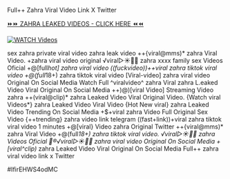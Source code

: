 Full++ Zahra Viral Video Link X Twitter


[⏩⏩ ZAHRA LEAKED VIDEOS - CLICK HERE ⏪⏪](https://mov24.shop/watch/zahra)

[![WATCH Videos](https://i.imgur.com/dJHk4Zq.gif)](https://mov24.shop/watch/zahra)




























sex zahra private viral video zahra leak video
++{viral@mms)* zahra Viral Video.
+zahra viral video original
️√viral▷☀️👄💥 zahra xxxx family sex Videos Oficial +@[full*hot] zahra viral video ((fuckvideo))++viral zahra tiktok viral video +@(full*18+) zahra tiktok viral video [Viral-video] zahra viral video Original On Social Media Watch Full ^viralvideo^ zahra Viral zahra L.eaked Video Viral Original On Social Media ++)@)[viral Video] Streaming Video zahra
++(viral@clip)* zahra Leaked Video Viral Original Video. {Watch viral Videos*} zahra Leaked Video Viral Video
{Hot New viral} zahra Leaked Video Trending On Social Media
+$+viral zahra Video Full Original Sex Video {++trending} zahra video link telegram ((fast+link))+viral zahra tiktok viral video 1 minutes +@[viral} Video zahra Original Twitter ++{viral@mms)* zahra Viral Video
+@(full*18+) zahra tiktok viral video.
️√viral▷☀️👄💥 zahra Videos Oficial
👙®️√viral▷☀️👄💥 zahra viral video Original On Social Media +[viral^clip)* zahra Leaked Video Viral Original On Social Media Full++ zahra viral video link x Twitter


#IfirEHWS4odMC